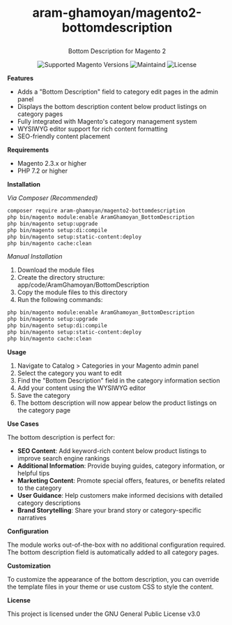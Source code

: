 # <p align=center>aram-ghamoyan/magento2-bottomdescription</p>

<div align="center">
  <p align=center>Bottom Description for Magento 2</p>
  <img src="https://img.shields.io/badge/magento-~2.3-orange.svg" alt="Supported Magento Versions" />
  <img src="https://img.shields.io/badge/maintained-yes-brightgreen.svg" alt="Maintaind" />
  <img src="https://img.shields.io/badge/license-GPL--3.0-blue.svg" alt="License" />
</div>

**Features**

- Adds a "Bottom Description" field to category edit pages in the admin panel
- Displays the bottom description content below product listings on category pages
- Fully integrated with Magento's category management system
- WYSIWYG editor support for rich content formatting
- SEO-friendly content placement

**Requirements**

- Magento 2.3.x or higher
- PHP 7.2 or higher

**Installation**

*Via Composer (Recommended)*
```bash
composer require aram-ghamoyan/magento2-bottomdescription
php bin/magento module:enable AramGhamoyan_BottomDescription
php bin/magento setup:upgrade
php bin/magento setup:di:compile
php bin/magento setup:static-content:deploy
php bin/magento cache:clean
```

*Manual Installation*

1. Download the module files
2. Create the directory structure: app/code/AramGhamoyan/BottomDescription
3. Copy the module files to this directory
4. Run the following commands:
```bash
php bin/magento module:enable AramGhamoyan_BottomDescription
php bin/magento setup:upgrade
php bin/magento setup:di:compile
php bin/magento setup:static-content:deploy
php bin/magento cache:clean
```

**Usage**

1. Navigate to Catalog > Categories in your Magento admin panel
2. Select the category you want to edit
3. Find the "Bottom Description" field in the category information section
4. Add your content using the WYSIWYG editor
5. Save the category
6. The bottom description will now appear below the product listings on the category page

**Use Cases**

The bottom description is perfect for:

- **SEO Content**: Add keyword-rich content below product listings to improve search engine rankings
- **Additional Information**: Provide buying guides, category information, or helpful tips
- **Marketing Content**: Promote special offers, features, or benefits related to the category
- **User Guidance**: Help customers make informed decisions with detailed category descriptions
- **Brand Storytelling**: Share your brand story or category-specific narratives

**Configuration**

The module works out-of-the-box with no additional configuration required. The bottom description field is automatically added to all category pages.

**Customization**

To customize the appearance of the bottom description, you can override the template files in your theme or use custom CSS to style the content.

**License**

This project is licensed under the GNU General Public License v3.0